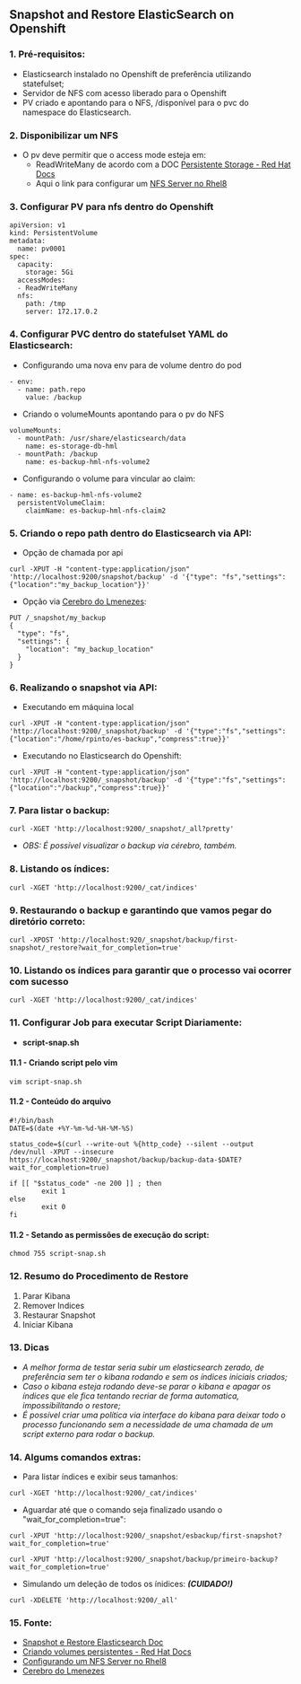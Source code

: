 ## Snapshot and Restore ElasticSearch on Openshift ##

### 1. Pré-requisitos:
* Elasticsearch instalado no Openshift de preferência utilizando statefulset;
* Servidor de NFS com acesso liberado para o Openshift
* PV criado e apontando para o NFS, /disponível para o pvc do namespace do Elasticsearch.
### 2. Disponibilizar um NFS 
* O pv deve permitir que o access mode esteja em:
  - ReadWriteMany de acordo com a DOC [Persistente Storage - Red Hat Docs](https://docs.openshift.com/enterprise/3.1/install_config/persistent_storage/persistent_storage_nfs.html)
  - Aqui o link para configurar um [NFS Server no Rhel8](https://access.redhat.com/documentation/pt-br/red_hat_enterprise_linux/8/html/managing_file_systems/nfs-server-configuration_exporting-nfs-shares)
### 3. Configurar PV para nfs dentro do Openshift
```
apiVersion: v1
kind: PersistentVolume
metadata:
  name: pv0001 
spec:
  capacity:
    storage: 5Gi 
  accessModes:
  - ReadWriteMany 
  nfs: 
    path: /tmp 
    server: 172.17.0.2
```
### 4. Configurar PVC dentro do statefulset YAML do Elasticsearch:
* Configurando uma nova env para de volume dentro do pod
```
- env:
  - name: path.repo
    value: /backup
```
* Criando o volumeMounts apontando para o pv do NFS
```
volumeMounts:
  - mountPath: /usr/share/elasticsearch/data
    name: es-storage-db-hml
  - mountPath: /backup
    name: es-backup-hml-nfs-volume2
```
* Configurando o volume para vincular ao claim:
```
- name: es-backup-hml-nfs-volume2
  persistentVolumeClaim:
    claimName: es-backup-hml-nfs-claim2
```
### 5. Criando o repo path dentro do Elasticsearch via API:
* Opção de chamada por api
```
curl -XPUT -H "content-type:application/json" 'http://localhost:9200/snapshot/backup' -d '{"type": "fs","settings":{"location":"my_backup_location"}}'
```
* Opção via [Cerebro do Lmenezes](https://github.com/lmenezes/cerebro):
```
PUT /_snapshot/my_backup
{
  "type": "fs",
  "settings": {
    "location": "my_backup_location"
  }
}
```
### 6. Realizando o snapshot via API:
* Executando em máquina local
```
curl -XPUT -H "content-type:application/json" 'http://localhost:9200/_snapshot/backup' -d '{"type":"fs","settings":{"location":"/home/rpinto/es-backup","compress":true}}'
```
* Executando no Elasticsearch do Openshift:
```
curl -XPUT -H "content-type:application/json" 'http://localhost:9200/_snapshot/backup' -d '{"type":"fs","settings":{"location":"/backup","compress":true}}'
```
### 7. Para listar o backup:
```
curl -XGET 'http://localhost:9200/_snapshot/_all?pretty'
```
* *OBS: É possível visualizar o backup via cérebro, também.*
### 8. Listando os índices:
```
curl -XGET 'http://localhost:9200/_cat/indices'
```
### 9. Restaurando o backup e garantindo que vamos pegar do diretório correto:
```
curl -XPOST 'http://localhost:920/_snapshot/backup/first-snapshot/_restore?wait_for_completion=true'
```
### 10. Listando os índices para garantir que o processo vai ocorrer com sucesso
```
curl -XGET 'http://localhost:9200/_cat/indices'
```
### 11. Configurar Job para executar Script Diariamente:
* **script-snap.sh**
#### 11.1 - Criando script pelo vim
```
vim script-snap.sh
```
#### 11.2 - Conteúdo do arquivo
```
#!/bin/bash
DATE=$(date +%Y-%m-%d-%H-%M-%S)

status_code=$(curl --write-out %{http_code} --silent --output /dev/null -XPUT --insecure https://localhost:9200/_snapshot/backup/backup-data-$DATE?wait_for_completion=true)

if [[ "$status_code" -ne 200 ]] ; then
        exit 1
else
        exit 0
fi
```
#### 11.2 - Setando as permissões de execução do script:
```
chmod 755 script-snap.sh
```
### 12. Resumo do Procedimento de Restore
1. Parar Kibana
2. Remover Indices
3. Restaurar Snapshot
4. Iniciar Kibana
### 13. Dicas
* *A melhor forma de testar seria subir um elasticsearch zerado, de preferência sem ter o kibana rodando e sem os índices iniciais criados;*
* *Caso o kibana esteja rodando deve-se parar o kibana e apagar os índices que ele fica tentando recriar de forma automatica, impossibilitando o restore;*
* *É possível criar uma política via interface do kibana para deixar todo o processo funcionando sem a necessidade de uma chamada de um script externo para rodar o backup.*
### 14. Algums comandos extras:
- Para listar índices e exibir seus tamanhos:
```
curl -XGET 'http://localhost:9200/_cat/indices'
```
- Aguardar até que o comando seja finalizado usando o "wait_for_completion=true":
```
curl -XPUT 'http://localhost:9200/_snapshot/esbackup/first-snapshot?wait_for_completion=true'
```
```
curl -XPUT 'http://localhost:9200/_snapshot/backup/primeiro-backup?wait_for_completion=true'
```
- Simulando um deleção de todos os ínidices: ***(CUIDADO!)***
```
curl -XDELETE 'http://localhost:9200/_all'
```
### 15. Fonte:
- [Snapshot e Restore Elasticsearch Doc](https://www.elastic.co/guide/en/elasticsearch/reference/6.8/modules-snapshots.html)
- [Criando volumes persistentes - Red Hat Docs](https://docs.openshift.com/enterprise/3.1/install_config/persistent_storage/persistent_storage_nfs.html)
- [Configurando um NFS Server no Rhel8](https://access.redhat.com/documentation/pt-br/red_hat_enterprise_linux/8/html/managing_file_systems/nfs-server-configuration_exporting-nfs-shares)
- [Cerebro do Lmenezes](https://github.com/lmenezes/cerebro)